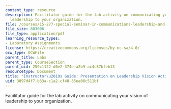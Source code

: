 ```yaml
---
content_type: resource
description: Facilitator guide for the lab activity on communicating your vision of
  leadership to your organization.
file: /courses/15-277-special-seminar-in-communications-leadership-and-personal-effectiveness-coaching-fall-2008/3897d4f7b33ac1a2cf4035ea06c511bf_guide_09.pdf
file_size: 803006
file_type: application/pdf
learning_resource_types:
- Laboratory Assignments
license: https://creativecommons.org/licenses/by-nc-sa/4.0/
ocw_type: OCWFile
parent_title: Labs
parent_type: CourseSection
parent_uid: 259c1122-d0e2-374e-a2b9-ac4c87bfeb13
resourcetype: Document
title: "Instructor\u2019s Guide: Presentation on Leadership Vision Activity"
uid: 3897d4f7-b33a-c1a2-cf40-35ea06c511bf
---
```

Facilitator guide for the lab activity on communicating your vision of leadership to your organization.